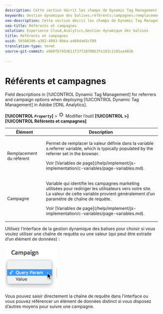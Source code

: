 ```yaml
---
description: Cette section décrit les champs de Dynamic Tag Management pour les options de référent et de campagne lors du déploiement de Dynamic Tag Management dans Adobe Analytics.
keywords: Gestion dynamique des balises;référents;campagnes;remplacement du référent;variable de campagne;paramètre de requête
seo-description: Cette section décrit les champs de Dynamic Tag Management pour les options de référent et de campagne lors du déploiement de Dynamic Tag Management dans Adobe Analytics.
seo-title: Référents et campagnes
solution: Experience Cloud,Analytics,Gestion dynamique des balises
title: Référents et campagnes
uuid: 56580206-a382-4993-9bba-a488da65cf89
translation-type: tm+mt
source-git-commit: e060fb745d611f37f28708b3fe103c1191aa483b

---
```



# Référents et campagnes

Field descriptions in [!UICONTROL Dynamic Tag Management] for referrers and campaign options when deploying [!UICONTROL Dynamic Tag Management] in Adobe [!DNL Analytics].

**[!UICONTROL *`Property`*]** &gt; ![](assets/settings_gear.png) Modifier l’outil **[!UICONTROL &gt;]** **[!UICONTROL Référents et campagnes]**

<table id="table_09AE3BFF0F12442F9C19CD96451F93E4"> 
 <thead> 
  <tr> 
   <th colname="col1" class="entry"> Élément </th> 
   <th colname="col2" class="entry"> Description </th> 
  </tr> 
 </thead>
 <tbody> 
  <tr> 
   <td colname="col1"> Remplacement du référent </td> 
   <td colname="col2"> <p>Permet de remplacer la valeur définie dans la variable <span class="varname"> s.referrer</span> variable, which is typically populated by the referrer set in the browser. </p> <p>Voir [Variables de page](/help/implement/js-implementation/c-variables/page-variables.md). </p> </td> 
  </tr> 
  <tr> 
   <td colname="col1"> Campagne </td> 
   <td colname="col2"> <p>Variable qui identifie les campagnes marketing utilisées pour rediriger les utilisateurs vers votre site. La valeur de cette variable provient généralement d’un paramètre de chaîne de requête. </p> <p>Voir [Variables de page](/help/implement/js-implementation/c-variables/page-variables.md). </p> </td> 
  </tr> 
 </tbody> 
</table>

Utilisez l’interface de la gestion dynamique des balises pour choisir si vous voulez utiliser une chaîne de requête ou une valeur (qui peut être extraite d’un élément de données) :

![](assets/dtm-queryparam.png)

Vous pouvez saisir directement la chaîne de requête dans l’interface ou vous pouvez référencer un élément de données distinct si vous disposez d’autres moyens pour suivre une campagne.
